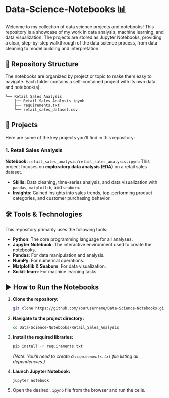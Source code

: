 # Data-Science-Notebooks 📊

Welcome to my collection of data science projects and notebooks\! This repository is a showcase of my work in data analysis, machine learning, and data visualization. The projects are stored as Jupyter Notebooks, providing a clear, step-by-step walkthrough of the data science process, from data cleaning to model building and interpretation.

## 📁 Repository Structure

The notebooks are organized by project or topic to make them easy to navigate. Each folder contains a self-contained project with its own data and notebook(s).

```
└── Retail Sales Analysis
    ├── Retail Sales Analysis.ipynb
    ├── requirements.txt
    └── retail_sales_dataset.csv

```

## 🚀 Projects

Here are some of the key projects you'll find in this repository:

### 1\. Retail Sales Analysis

**Notebook:** `retail_sales_analysis/retail_sales_analysis.ipynb`
This project focuses on **exploratory data analysis (EDA)** on a retail sales dataset.

  - **Skills:** Data cleaning, time-series analysis, and data visualization with `pandas`, `matplotlib`, and `seaborn`.
  - **Insights:** Gained insights into sales trends, top-performing product categories, and customer purchasing behavior.


## 🛠️ Tools & Technologies

This repository primarily uses the following tools:

  - **Python**: The core programming language for all analyses.
  - **Jupyter Notebook**: The interactive environment used to create the notebooks.
  - **Pandas**: For data manipulation and analysis.
  - **NumPy**: For numerical operations.
  - **Matplotlib** & **Seaborn**: For data visualization.
  - **Scikit-learn**: For machine learning tasks.


## ▶️ How to Run the Notebooks

1.  **Clone the repository:**

    ```bash
    git clone https://github.com/YourUsername/Data-Science-Notebooks.git
    ```

2.  **Navigate to the project directory:**

    ```bash
    cd Data-Science-Notebooks/Retail_Sales_Analysis
    ```

3.  **Install the required libraries:**

    ```bash
    pip install -r requirements.txt
    ```

    *(Note: You'll need to create a `requirements.txt` file listing all dependencies.)*

4.  **Launch Jupyter Notebook:**

    ```bash
    jupyter notebook
    ```

5.  Open the desired `.ipynb` file from the browser and run the cells.
